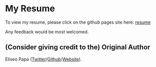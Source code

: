 # My Resume

To view my resume, please click on the github pages site here: [resume](https://christianmartinez0501.github.io/cmartinez_resume/)

Any feedback would be most welcomed.

## (Consider giving credit to the) Original Author

Eliseo Papa ([Twitter](http://twitter.com/elipapa)/[Github](http://github.com/elipapa)/[Website](https://elipapa.github.io)).
